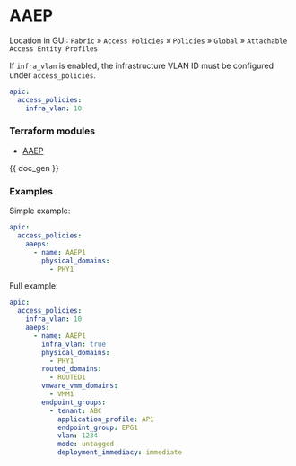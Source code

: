 # AAEP

Location in GUI:
`Fabric` » `Access Policies` » `Policies` » `Global` » `Attachable Access Entity Profiles`

If `infra_vlan` is enabled, the infrastructure VLAN ID must be configured under `access_policies`.

```yaml
apic:
  access_policies:
    infra_vlan: 10
```

### Terraform modules

* [AAEP](https://registry.terraform.io/modules/netascode/aaep/aci/latest)

{{ doc_gen }}

### Examples

Simple example:

```yaml
apic:
  access_policies:
    aaeps:
      - name: AAEP1
        physical_domains:
          - PHY1
```

Full example:

```yaml
apic:
  access_policies:
    infra_vlan: 10
    aaeps:
      - name: AAEP1
        infra_vlan: true
        physical_domains:
          - PHY1
        routed_domains:
          - ROUTED1
        vmware_vmm_domains:
          - VMM1
        endpoint_groups:
          - tenant: ABC
            application_profile: AP1
            endpoint_group: EPG1
            vlan: 1234
            mode: untagged
            deployment_immediacy: immediate
```
